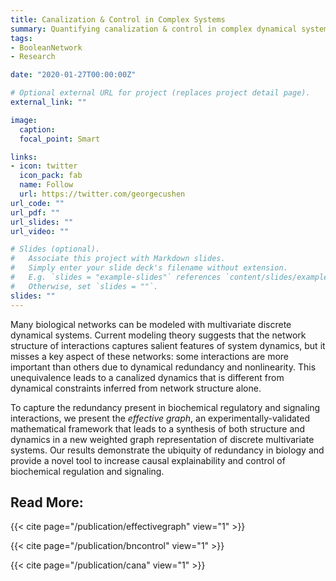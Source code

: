 ```yaml
---
title: Canalization & Control in Complex Systems
summary: Quantifying canalization & control in complex dynamical systems.
tags:
- BooleanNetwork
- Research

date: "2020-01-27T00:00:00Z"

# Optional external URL for project (replaces project detail page).
external_link: ""

image:
  caption:
  focal_point: Smart

links:
- icon: twitter
  icon_pack: fab
  name: Follow
  url: https://twitter.com/georgecushen
url_code: ""
url_pdf: ""
url_slides: ""
url_video: ""

# Slides (optional).
#   Associate this project with Markdown slides.
#   Simply enter your slide deck's filename without extension.
#   E.g. `slides = "example-slides"` references `content/slides/example-slides.md`.
#   Otherwise, set `slides = ""`.
slides: ""
---
```


Many biological networks can be modeled with multivariate discrete dynamical systems.  Current modeling theory suggests that the network structure of interactions captures salient features of system dynamics, but it misses a key aspect of these networks: some interactions are more important than others due to dynamical redundancy and nonlinearity.  This unequivalence leads to a canalized dynamics that is different from dynamical constraints inferred from network structure alone.

To capture the redundancy present in biochemical regulatory and signaling interactions, we present the *effective graph*, an experimentally-validated mathematical framework that leads to a synthesis of both structure and dynamics in a new weighted graph representation of discrete multivariate systems. Our results demonstrate the ubiquity of redundancy in biology and provide a novel tool to increase causal explainability and control of biochemical regulation and signaling.

Read More:
---------------
{{< cite page="/publication/effectivegraph" view="1" >}}

{{< cite page="/publication/bncontrol" view="1" >}}

{{< cite page="/publication/cana" view="1" >}}
